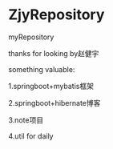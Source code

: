 # ZjyRepository
myRepository


thanks for looking     by赵健宇

something valuable:

  1.springboot+mybatis框架
  
  2.springboot+hibernate博客
  
  3.note项目
  
  4.util for daily
